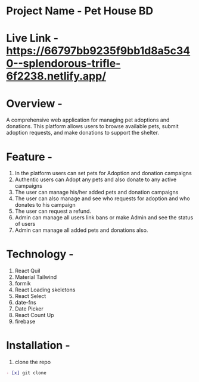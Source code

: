 # Project Name - Pet House BD
# Live Link - https://66797bb9235f9bb1d8a5c340--splendorous-trifle-6f2238.netlify.app/

# Overview -
A comprehensive web application for managing pet adoptions and donations. This platform allows users to browse available pets, submit adoption requests, and make donations to support the shelter.

# Feature - 
1. In the platform users can set pets for Adoption and donation campaigns
2. Authentic users can Adopt any pets and also donate to any active campaigns
3. The user can manage his/her added pets and donation campaigns
4. The user can also manage and see who requests for adoption and who donates to his campaign
5. The user can request a refund.
6. Admin can manage all users link bans or make Admin and see the status of users
7. Admin can manage all added pets and donations also.

# Technology -
1. React Quil
2. Material Tailwind
3. formik
4. React Loading skeletons
5. React Select
6. date-fns
7. Date Picker
8. React Count Up
9. firebase

# Installation -
1. clone the repo
```markdown
- [x] git clone 
```

